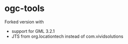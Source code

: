 ogc-tools
=========

Forked version with 
- support for GML 3.2.1
- JTS from org.locationtech instead of com.vividsolutions
